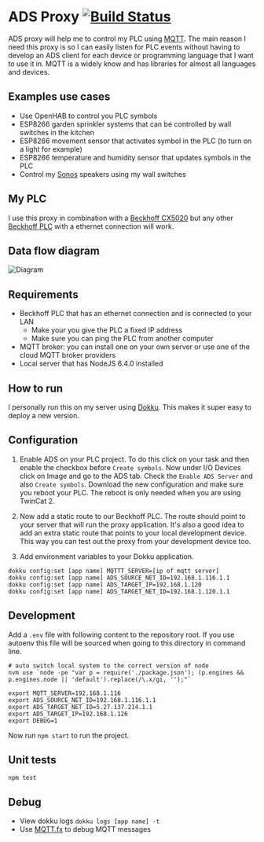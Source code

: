 # ADS Proxy [![Build Status](https://travis-ci.org/Sitebase/ads-proxy.svg?branch=master)](https://travis-ci.org/Sitebase/ads-proxy)
ADS proxy will help me to control my PLC using [MQTT](http://mqtt.org/).
The main reason I need this proxy is so I can easily listen for PLC events without having to develop an ADS client for each device or programming language that I want to use it in.
MQTT is a widely know and has libraries for almost all languages and devices.

## Examples use cases
* Use OpenHAB to control you PLC symbols
* ESP8266 garden sprinkler systems that can be controlled by wall switches in the kitchen
* ESP8266 movement sensor that activates symbol in the PLC (to turn on a light for example)
* ESP8266 temperature and humidity sensor that updates symbols in the PLC
* Control my [Sonos](http://www.sonos.com/en-gb) speakers using my wall switches

## My PLC
I use this proxy in combination with a [Beckhoff CX5020](https://www.beckhoff.com/english.asp?embedded_pc/cx5010_cx5020.htm) but any other [Beckhoff PLC](http://www.beckhoff.com/) with a ethernet connection will work.

## Data flow diagram

![Diagram](diagram.png)

## Requirements
* Beckhoff PLC that has an ethernet connection and is connected to your LAN
    * Make your you give the PLC a fixed IP address
    * Make sure you can ping the PLC from another computer
* MQTT broker: you can install one on your own server or use one of the cloud MQTT broker providers
* Local server that has NodeJS 6.4.0 installed

## How to run
I personally run this on my server using [Dokku](http://progrium.viewdocs.io/dokku/). This makes it super easy to deploy a new version.

## Configuration

1. Enable ADS on your PLC project. To do this click on your task and then enable the checkbox before `Create symbols`.
Now under I/O Devices click on Image and go to the ADS tab. Check the `Enable ADS Server` and also `Create symbols`.
Download the new configuration and make sure you reboot your PLC. The reboot is only needed when you are using TwinCat 2.

2. Now add a static route to our Beckhoff PLC. The route should point to your server that will run the proxy application.
It's also a good idea to add an extra static route that points to your local development device. This way you can test out the proxy from your development device too.

3. Add environment variables to your Dokku application.
```
dokku config:set [app name] MQTTT_SERVER=[ip of mqtt server]
dokku config:set [app name] ADS_SOURCE_NET_ID=192.168.1.116.1.1
dokku config:set [app name] ADS_TARGET_IP=192.168.1.120
dokku config:set [app name] ADS_TARGET_NET_ID=192.168.1.120.1.1
```

## Development
Add a `.env` file with following content to the repository root.
If you use autoenv this file will be sourced when going to this directory in command line.

```
# auto switch local system to the correct version of node
nvm use `node -pe "var p = require('./package.json'); (p.engines && p.engines.node || 'default').replace(/\.x/gi, '');"`

export MQTT_SERVER=192.168.1.116
export ADS_SOURCE_NET_ID=192.168.1.116.1.1
export ADS_TARGET_NET_ID=5.27.137.214.1.1
export ADS_TARGET_IP=192.168.1.126
export DEBUG=1
```

Now run `npm start` to run the project.

## Unit tests
```
npm test
```

## Debug
* View dokku logs `dokku logs [app name] -t`
* Use [MQTT.fx](http://www.jensd.de/apps/mqttfx/) to debug MQTT messages

